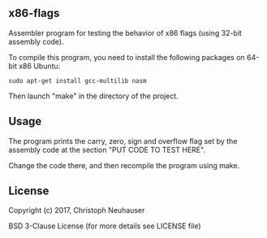 ## x86-flags
Assembler program for testing the behavior of x86 flags (using 32-bit assembly code).

To compile this program, you need to install the following packages on 64-bit x86 Ubuntu:

`sudo apt-get install gcc-multilib nasm`

Then launch "make" in the directory of the project.


## Usage

The program prints the carry, zero, sign and overflow flag set by the assembly code at the section "PUT CODE TO TEST HERE".

Change the code there, and then recompile the program using make.



## License

Copyright (c) 2017, Christoph Neuhauser

BSD 3-Clause License (for more details see LICENSE file)
